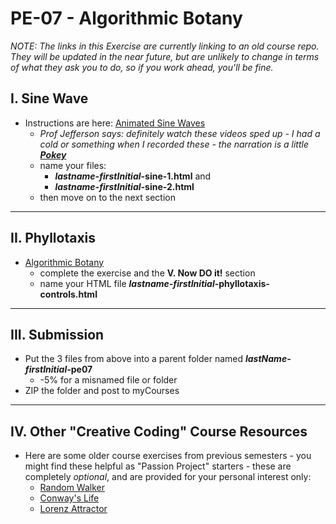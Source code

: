 # PE-07 - Algorithmic Botany

*NOTE: The links in this Exercise are currently linking to an old course repo.  They will be updated in the near future, but are unlikely to change in terms of what they ask you to do, so if you work ahead, you'll be fine.*

## I. Sine Wave
- Instructions are here: [Animated Sine Waves](../notes/HW-sine-wave.md)
  - *Prof Jefferson says: definitely watch these videos sped up - I had a cold or something when I recorded these - the narration is a little [**Pokey**](https://gumby.fandom.com/wiki/Pokey)*
  - name your files: 
    - ***lastname-firstInitial*-sine-1.html** and  
    - ***lastname-firstInitial*-sine-2.html**
  - then move on to the next section
 
<hr>

## II. Phyllotaxis
- [Algorithmic Botany](../notes/HW-algorithmic-botany.md) 
  - complete the exercise and the **V. Now DO it!** section
  - name your HTML file ***lastname-firstInitial*-phyllotaxis-controls.html**
  
<hr>

## III. Submission
- Put the 3 files from above into a parent folder named ***lastName-firstInitial*-pe07**
  - -5% for a misnamed file or folder
- ZIP the folder and post to myCourses

<hr>

## IV. Other "Creative Coding" Course Resources
- Here are some older course exercises from previous semesters - you might find these helpful as "Passion Project" starters - these are completely *optional*, and are provided for your personal interest only:
  - [Random Walker](../notes/HW-random-walker.md)
  - [Conway's Life](../notes/HW-canvas-life.md)
  - [Lorenz Attractor](../notes/HW-lorenz-attractor.md)
